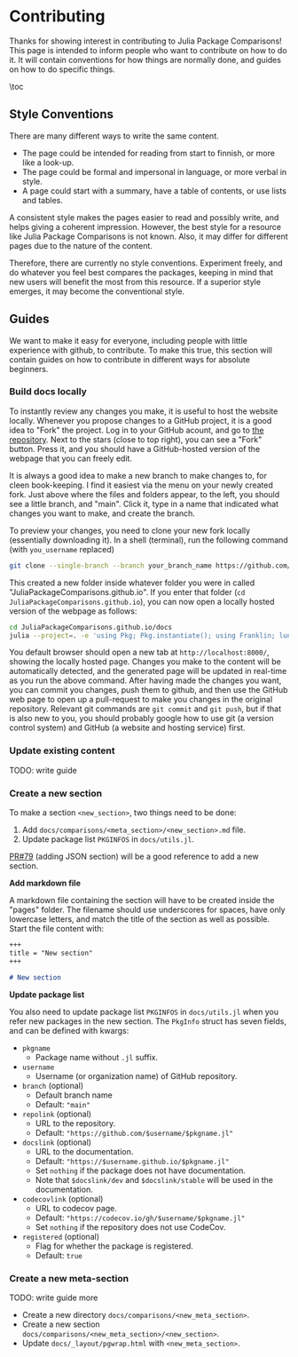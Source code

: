 # Contributing
Thanks for showing interest in contributing to Julia Package Comparisons!
This page is intended to inform people who want to contribute on how to do it.
It will contain conventions for how things are normally done, and guides on how to do specific things.

\toc

## Style Conventions
There are many different ways to write the same content.

- The page could be intended for reading from start to finnish, or more like a look-up.
- The page could be formal and impersonal in language, or more verbal in style.
- A page could start with a summary, have a table of contents, or use lists and tables.

A consistent style makes the pages easier to read and possibly write, and helps giving a coherent impression.
However, the best style for a resource like Julia Package Comparisons is not known.
Also, it may differ for different pages due to the nature of the content.

Therefore, there are currently no style conventions.
Experiment freely, and do whatever you feel best compares the packages, keeping in mind that new users will benefit the most from this resource.
If a superior style emerges, it may become the conventional style.

## Guides
We want to make it easy for everyone, including people with little experience with github, to contribute.
To make this true, this section will contain guides on how to contribute in different ways for absolute beginners.

### Build docs locally
To instantly review any changes you make, it is useful to host the website locally.
Whenever you propose changes to a GitHub project, it is a good idea to "Fork" the project.
Log in to your GitHub acount, and go to [the repository](https://github.com/JuliaPackageComparisons/JuliaPackageComparisons.github.io).
Next to the stars (close to top right), you can see a "Fork" button.
Press it, and you should have a GitHub-hosted version of the webpage that you can freely edit.

It is always a good idea to make a new branch to make changes to, for cleen book-keeping.
I find it easiest via the menu on your newly created fork.
Just above where the files and folders appear, to the left, you should see a little branch, and "main".
Click it, type in a name that indicated what changes you want to make, and create the branch.

To preview your changes, you need to clone your new fork locally (essentially downloading it).
In a shell (terminal), run the following command (with `you_username` replaced)

```bash
git clone --single-branch --branch your_branch_name https://github.com/your_username/JuliaPackageComparisons.github.io
```

This created a new folder inside whatever folder you were in called "JuliaPackageComparisons.github.io".
If you enter that folder (`cd JuliaPackageComparisons.github.io`), you can now open a locally hosted version of the webpage as follows:

```bash
cd JuliaPackageComparisons.github.io/docs
julia --project=. -e 'using Pkg; Pkg.instantiate(); using Franklin; lunr(); serve()'
```

You default browser should open a new tab at `http://localhost:8000/`, showing the locally hosted page.
Changes you make to the content will be automatically detected, and the generated page will be updated in real-time as you run the above command.
After having made the changes you want, you can commit you changes, push them to github, and then use the GitHub web page to open up a pull-request to make you changes in the original repository.
Relevant git commands are `git commit` and `git push`, but if that is also new to you, you should probably google how to use git (a version control system) and GitHub (a website and hosting service) first.

### Update existing content
TODO: write guide

### Create a new section
To make a section `<new_section>`, two things need to be done:
1)  Add `docs/comparisons/<meta_section>/<new_section>.md` file.
2)  Update package list `PKGINFOS` in `docs/utils.jl`.

[PR#79](https://github.com/JuliaPackageComparisons/JuliaPackageComparisons.github.io/pull/79) (adding JSON section) will be a good reference to add a new section.

**Add markdown file**

A markdown file containing the section will have to be created inside the "pages" folder.
The filename should use underscores for spaces, have only lowercase letters, and match the title of the section as well as possible.
Start the file content with:

```md
+++
title = "New section"
+++

# New section
```

**Update package list**

You also need to update package list `PKGINFOS` in `docs/utils.jl` when you refer new packages in the new section.
The `PkgInfo` struct has seven fields, and can be defined with kwargs:

* `pkgname`
    * Package name without `.jl` suffix.
* `username`
    * Username (or organization name) of GitHub repository.
* `branch` (optional)
    * Default branch name
    * Default: `"main"`
* `repolink` (optional)
    * URL to the repository.
    * Default: `"https://github.com/$username/$pkgname.jl"`
* `docslink` (optional)
    * URL to the documentation.
    * Default: `"https://$username.github.io/$pkgname.jl"`
    * Set `nothing` if the package does not have documentation.
    * Note that `$docslink/dev` and `$docslink/stable` will be used in the documentation.
* `codecovlink` (optional)
    * URL to codecov page.
    * Default: `"https://codecov.io/gh/$username/$pkgname.jl"`
    * Set `nothing` if the repository does not use CodeCov.
* `registered` (optional)
    * Flag for whether the package is registered.
    * Default: `true`

### Create a new meta-section
TODO: write guide more

* Create a new directory `docs/comparisons/<new_meta_section>`.
* Create a new section `docs/comparisons/<new_meta_section>/<new_section>`.
* Update `docs/_layout/pgwrap.html` with `<new_meta_section>`.
